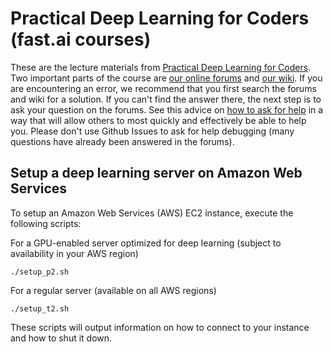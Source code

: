 # Practical Deep Learning for Coders (fast.ai courses)

These are the lecture materials from [Practical Deep Learning for Coders](http://course.fast.ai/). Two important parts of the course are  [our online forums](http://forums.fast.ai/) and [our wiki](http://wiki.fast.ai/index.php/Main_Page).  If you are encountering an error, we recommend that you first search the forums and wiki for a solution.  If you can't find the answer there, the next step is to ask your question on the forums.  See this advice on [how to ask for help](http://wiki.fast.ai/index.php/How_to_ask_for_Help) in a way that will allow others to most quickly and effectively be able to help you.  Please don't use Github Issues to ask for help debugging (many questions have already been answered in the forums).

## Setup a deep learning server on Amazon Web Services

To setup an Amazon Web Services (AWS) EC2 instance, execute the following scripts:

For a GPU-enabled server optimized for deep learning (subject to availability in your AWS region)
```
./setup_p2.sh
```
For a regular server (available on all AWS regions) 
```
./setup_t2.sh
```

These scripts will output information on how to connect to your instance and how to shut it down.
